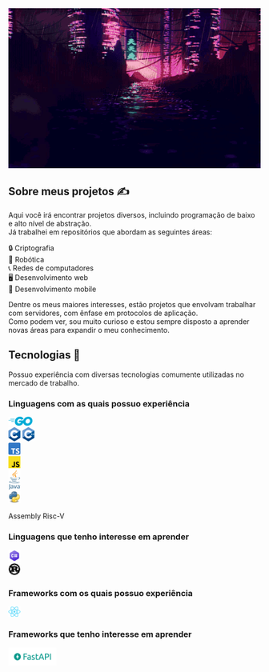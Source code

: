 <picture>
  <source media="(prefers-color-scheme: light)" srcset="./japanese-morning-city.gif">
  <source media="(prefers-color-scheme: dark)" srcset="./chinese-night-city.gif">
  <img src="./chinese-night-city.gif" alt="Banner" width="640" height="320"/>
</picture>

## Sobre meus projetos ✍

Aqui você irá encontrar projetos diversos, incluindo programação de baixo e alto nível de abstração.\
Já trabalhei em repositórios que abordam as seguintes áreas:

🔒 Criptografia\
🤖 Robótica\
📞 Redes de computadores\
🖥 Desenvolvimento web\
📱 Desenvolvimento mobile

Dentre os meus maiores interesses, estão projetos que envolvam trabalhar com servidores, com ênfase em protocolos de aplicação.\
Como podem ver, sou muito curioso e estou sempre disposto a aprender novas áreas para expandir o meu conhecimento.

## Tecnologias 🔬

Possuo experiência com diversas tecnologias comumente utilizadas no mercado de trabalho.

### Linguagens com as quais possuo experiência
<div>
  <img src="logos/go-logo.png" width="48" height="18"/>
</div>
<div>
  <img src="logos/c-logo.png" width="24" height="28"/> <img src="logos/cpp-logo.png" width="24" height="28"/>
</div>
<div>
  <img src="logos/ts-logo.png" width="24" height="24"/>
</div>
<div>
  <img src="logos/js-logo.png" width="24" height="24"/>
</div>
<div>
  <img src="logos/java-logo.png" width="24" height="40"/>
</div>  
<div>
  <img src="logos/python-logo.png" width="24" height="24"/>
</div>
<div>
  <p>Assembly Risc-V</p> 
</div>

### Linguagens que tenho interesse em aprender
<div>
  <img src="logos/csharp-logo.png" width="24" height="24"/> 
</div>
<div>
  <img src="logos/rust-logo.png" width="24" height="24"/>
</div>

### Frameworks com os quais possuo experiência
<div>
  <img src="logos/react-logo.png" width="24" height="20"/>
</div>

### Frameworks que tenho interesse em aprender
<div>
  <img src="logos/fastapi-logo.png" width="96" height="36"/>
</div>
